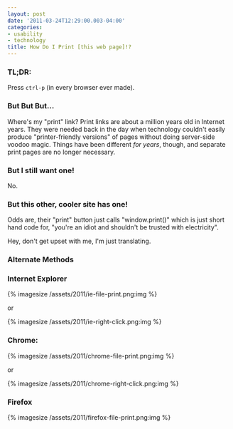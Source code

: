 ```yaml
---
layout: post
date: '2011-03-24T12:29:00.003-04:00'
categories:
- usability
- technology
title: How Do I Print [this web page]!?
---
```


### TL;DR:

Press `ctrl-p` (in every browser ever made).

### But But But...

Where's my "print" link? Print links are about a million years old in Internet years. They were needed back in the day when technology couldn't easily produce "printer-friendly versions" of pages without doing server-side voodoo magic. Things have been different *for years*, though, and separate print pages are no longer necessary. 

### But I still want one!

No.

### But this other, cooler site has one!

Odds are, their "print" button just calls "window.print()" which is just short hand code for, "you're an idiot and shouldn't be trusted with electricity".

Hey, don't get upset with me, I'm just translating.

### Alternate Methods

### Internet Explorer

{% imagesize /assets/2011/ie-file-print.png:img %}

or

{% imagesize /assets/2011/ie-right-click.png:img %}

### Chrome:

{% imagesize /assets/2011/chrome-file-print.png:img %}

or

{% imagesize /assets/2011/chrome-right-click.png:img %}

### Firefox

{% imagesize /assets/2011/firefox-file-print.png:img %}
